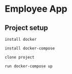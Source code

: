 # Employee App

## Project setup
```
install docker
```

```
install docker-compose
```

```
clone project 
```

```
run docker-compose up
```


